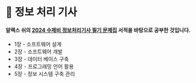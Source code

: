 # 📖 정보 처리 기사

#### 알렉스 쉬의 [2024 수제비 정보처리기사 필기 문제집](https://shopping.interpark.com/product/productInfo.do?prdNo=12634297156&gad_source=1&gclid=CjwKCAiArLyuBhA7EiwA-qo80PSXNqs5YYlsbxdC0cfxSGntksJkCEsZxGJs6rU8X7GSBLl_k8bmQRoC1QQQAvD_BwE) 서적을 바탕으로 공부한 것입니다.

-   1장 - 소프트웨어 설계
-   2장 - 소프트웨어 개발
-   3장 - 데이터 베이스 구축
-   4장 - 프로그래밍 언어 활용
-   5장 - 정보 시스템 구축 관리

